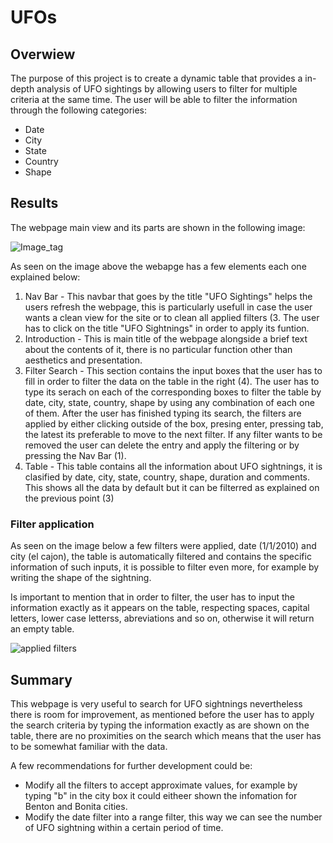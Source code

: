 # UFOs

## Overwiew

The purpose of this project is to create a dynamic table that provides a in-depth analysis of UFO sightings by allowing users to filter for multiple criteria at the same time. The user will be able to filter the information through the following categories:

- Date
- City
- State
- Country
- Shape

## Results

The webpage main view and its parts are shown in the following image:

![Image_tag](https://user-images.githubusercontent.com/83261520/131052278-d19adda5-2a8e-4b73-a049-5a81fb6674e5.png)

As seen on the image above the webapge has a few elements each one explained below:

1. Nav Bar - This navbar that goes by the title "UFO Sightings" helps the users refresh the webpage, this is particularly usefull in case the user wants a clean view for the site or to clean all applied filters (3. The user has to click on the title "UFO Sightnings" in order to apply its funtion. 
2. Introduction - This is main title of the webpage alongside a brief text about the contents of it, there is no particular function other than aesthetics and presentation.
3. Filter Search - This section contains the input boxes that the user has to fill in order to filter the data on the table in the right (4). The user has to type its serach on each of the corresponding boxes to filter the table by date, city, state, country, shape by using any combination of each one of them. After the user has finished typing its search, the filters are applied by either clicking outside of the box, presing enter, pressing tab, the latest its preferable to move to the next filter. If any filter wants to be removed the user can delete the entry and apply the filtering or by pressing the Nav Bar (1).
4. Table - This table contains all the information about UFO sightnings, it is clasified by date, city, state, country, shape, duration and comments. This shows all the data by default but it can be filterred as explained on the previous point (3)    

### Filter application

As seen on the image below a few filters were applied, date (1/1/2010) and city (el cajon), the table is automatically filtered and contains the specific information of such inputs, it is possible to filter even more, for example by writing the shape of the sightning.

Is important to mention that in order to filter, the user has to input the information exactly as it appears on the table, respecting spaces, capital letters, lower case letterss, abreviations and so on, otherwise it will return an empty table.

![applied filters](https://user-images.githubusercontent.com/83261520/131054320-8399547d-d1b2-470b-a3cf-5f7fd7a2dbed.png)

## Summary

This webpage is very useful to search for UFO sightnings nevertheless there is room for improvement, as mentioned before the user has to apply the search criteria by typing the information exactly as are shown on the table, there are no proximities on the search which means that the user has to be somewhat familiar with the data.

A few recommendations for further development could be:

- Modify all the filters to accept approximate values, for example by typing "b" in the city box it could eitheer shown the infomation for Benton and Bonita cities.
- Modify the date filter into a range filter, this way we can see the number of UFO sightning within a certain period of time.

